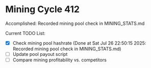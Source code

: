 # Mining Cycle 412

Accomplished: Recorded mining pool check in MINING_STATS.md

Current TODO List:

- [x] Check mining pool hashrate  (Done at Sat Jul 26 22:50:15 2025: Recorded mining pool check in MINING_STATS.md)
- [ ] Update pool payout script
- [ ] Compare mining profitability vs. competitors